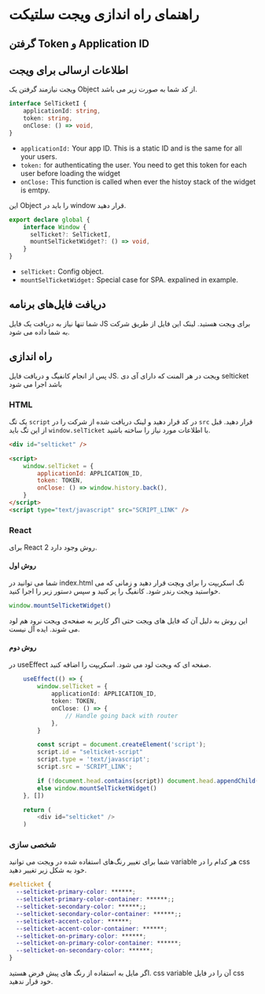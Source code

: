 # راهنمای راه اندازی ویجت سلتیکت

## گرفتن Token و Application ID

## اطلاعات ارسالی برای ویجت

ویجت نیازمند گرفتن یک Object از کد شما به صورت زیر می باشد.

```typescript
interface SelTicketI {
    applicationId: string,
    token: string,
    onClose: () => void,
}
```
<ul>
  <li>
   <code>applicationId:</code> Your app ID. This is a static ID and is the same for all your users.
  </li>
  <li>
   <code>token:</code> for authenticating the user. You need to get this token for each user before loading the widget
  </li>
  <li>
   <code>onClose:</code> This function is called when ever the histoy stack of the widget is emtpy.
  </li>
</ul>

این Object را باید در window قرار دهید.

```typescript
export declare global {
    interface Window {
      selTicket?: SelTicketI,
      mountSelTicketWidget?: () => void,
    }
}
```

<ul>
  <li>
   <code>selTicket:</code> Config object.
  </li>
  <li>
   <code>mountSelTicketWidget:</code> Special case for SPA. expalined in example.
  </li>
</ul>


## دریافت فایل‌های برنامه

شما تنها نیاز به دریافت یک فایل JS برای ویجت هستید. لینک این فایل از طریق شرکت به شما داده می شود.

## راه اندازی
پس از انجام کانفیگ و دریافت فایل JS. ویجت در هر المنت که دارای آی دی selticket باشد اجرا می شود

### HTML

یک تگ ```script``` در کد قرار دهید و لینک دریافت شده از شرکت را در ```src``` قرار دهید. قبل از این تگ باید ```window.selTicket``` با اطلاعات مورد نیاز را ساخته باشید.

```html
<div id="selticket" />

<script>
    window.selTicket = {
        applicationId: APPLICATION_ID,
        token: TOKEN,
        onClose: () => window.history.back(),
    }
</script>
<script type="text/javascript" src="SCRIPT_LINK" />
```

### React

برای React 2 روش وجود دارد.

#### روش اول

شما می توانید در index.html تگ اسکریپت را برای ویچت قرار دهید و زمانی که می خواستید ویجت رندر شود. کانفیگ را پر کنید و سپس دستور زیر را اجرا کنید.

```typescript
window.mountSelTicketWidget()
```

این روش به دلیل آن که فایل های ویجت حتی اگر کاربر به صفحه‌ی ویجت نرود هم لود می شوند. ایده آل نیست.

#### روش دوم

در useEffect صفحه ای که ویجت لود می شود. اسکریپت را اضافه کنید.

```typescript
    useEffect(() => {
        window.selTicket = {
            applicationId: APPLICATION_ID,
            token: TOKEN,
            onClose: () => {
                // Handle going back with router
            },
        }

        const script = document.createElement('script');
        script.id = "selticket-script"
        script.type = 'text/javascript';
        script.src = 'SCRIPT_LINK';    

        if (!document.head.contains(script)) document.head.appendChild(script);
        else window.mountSelTicketWidget()
    }, [])

    return (
        <div id="selticket" />
    )
```

### شخصی سازی

شما برای تغییر رنگ‌های استفاده شده در ویجت می توانید variable هر کدام را در css خود به شکل زیر تغییر دهید.

```css
#selticket {
  --selticket-primary-color: ******;
  --selticket-primary-color-container: ******;;
  --selticket-secondary-color: ******;;
  --selticket-secondary-color-container: ******;;
  --selticket-accent-color: ******;
  --selticket-accent-color-container: ******;
  --selticket-on-primary-color: ******;
  --selticket-on-primary-color-container: ******;
  --selticket-on-secondary-color: ******;
}
```

اگر مایل به استفاده از رنگ های پیش فرض هستید. css variable آن را در فایل css خود قرار ندهید.
